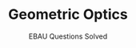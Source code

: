 ---
title: Geometric Optics
subtitle: EBAU Questions Solved
summary: EBAU Questions Solved.
tags:
- EBAU
- geometric-optics
categories:
- Physics

# Optional external URL for project (replaces project detail page).
external_link: "https://drive.google.com/file/d/0B6t6-aLmKtoLMDI5LUR3UFBFaG8/view"

image:
  caption: Photo by [**j.mt_photography**](https://www.pexels.com/es-es/@j-mt_photography-628996) on [Pexels](https://www.pexels.com/es-es/)
  focal_point: Smart
---